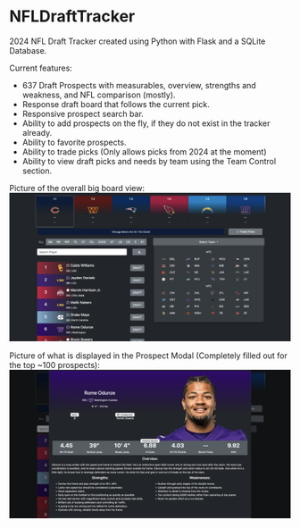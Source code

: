 # NFLDraftTracker
2024 NFL Draft Tracker created using Python with Flask and a SQLite Database.

Current features:
- 637 Draft Prospects with measurables, overview, strengths and weakness, and NFL comparison (mostly).
- Response draft board that follows the current pick.
- Responsive prospect search bar.
- Ability to add prospects on the fly, if they do not exist in the tracker already.
- Ability to favorite prospects.
- Ability to trade picks (Only allows picks from 2024 at the moment)
- Ability to view draft picks and needs by team using the Team Control section.

Picture of the overall big board view:
![Big Board Overview](./README/bigBoardOverview.png)

Picture of what is displayed in the Prospect Modal (Completely filled out for the top ~100 prospects):
![Prospect Modal](./README/prospectDraftProfile.png)
